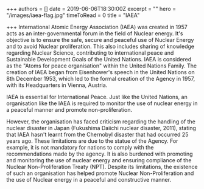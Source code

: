 +++
authors = []
date = 2019-06-06T18:30:00Z
excerpt = ""
hero = "/images/iaea-flag.jpg"
timeToRead = 0
title = "IAEA"

+++
International Atomic Energy Association (IAEA) was created in 1957 acts as an inter-governmental forum in the field of Nuclear energy. It's objective is to ensure the safe, secure and peaceful use of Nuclear Energy and to avoid Nuclear proliferation. This also includes sharing of knowledge regarding Nuclear Science, contributing to international peace and Sustainable Development Goals of the United Nations. IAEA is considered as the "Atoms for peace organisation" within the United Nations Family. The creation of IAEA began from Eisenhower's speech in the United Nations on 8th December 1953, which led to the formal creation of the Agency in 1957, with its Headquarters in Vienna, Austria.

IAEA is essential for International Peace. Just like the United Nations, an organisation like the IAEA is required to monitor the use of nuclear energy in a peaceful manner and promote non-proliferation.

However, the organisation has faced criticism regarding the handling of the nuclear disaster in Japan (Fukushima Daiichi nuclear disaster, 2011), stating that IAEA hasn't learnt from the Chernobyl disaster that had occurred 25 years ago. These limitations are due to the statue of the Agency. For example, it is not mandatory for nations to comply with the recommendations made by the agency. It is also burdened with promoting and monitoring the use of nuclear energy and ensuring compliance of the Nuclear Non-Proliferation Treaty (NPT). Despite its limitations, the existence of such an organisation has helped promote Nuclear Non-Proliferation and the use of Nuclear energy in a peaceful and constructive manner.